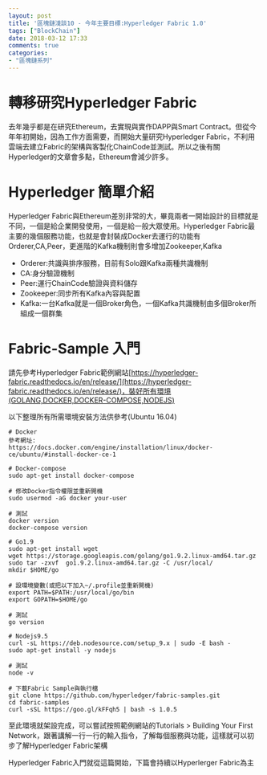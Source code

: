 ```yaml
---
layout: post
title: '區塊鏈淺談10 - 今年主要目標:Hyperledger Fabric 1.0'
tags: ["BlockChain"]
date: 2018-03-12 17:33
comments: true
categories: 
- "區塊鏈系列"
---
```

# 轉移研究Hyperledger Fabric
去年幾乎都是在研究Ethereum，去實現與實作DAPP與Smart Contract。但從今年年初開始，因為工作方面需要，而開始大量研究Hyperledger Fabric，不利用雲端去建立Fabric的架構與客製化ChainCode並測試。所以之後有關Hyperledger的文章會多點，Ethereum會減少許多。

# Hyperledger 簡單介紹
Hyperledger Fabric與Ethereum差別非常的大，畢竟兩者一開始設計的目標就是不同，一個是給企業開發使用，一個是給一般大眾使用。Hyperledger Fabric最主要的幾個服務功能，也就是會封裝成Docker去運行的功能有Orderer,CA,Peer，更進階的Kafka機制則會多增加Zookeeper,Kafka
 * Orderer:共識與排序服務，目前有Solo跟Kafka兩種共識機制
 * CA:身分驗證機制
 * Peer:運行ChainCode驗證與資料儲存
 * Zookeeper:同步所有Kafka內容與配置
 * Kafka:一台Kafka就是一個Broker角色，一個Kafka共識機制由多個Broker所組成一個群集

# Fabric-Sample 入門
請先參考Hyperledger Fabric範例網站[https://hyperledger-fabric.readthedocs.io/en/release/](https://hyperledger-fabric.readthedocs.io/en/release/)，裝好所有環境(GOLANG,DOCKER,DOCKER-COMPOSE,NODEJS)
<!--more-->
以下整理所有所需環境安裝方法供參考(Ubuntu 16.04)
```
# Docker
參考網址:
https://docs.docker.com/engine/installation/linux/docker-ce/ubuntu/#install-docker-ce-1

# Docker-compose
sudo apt-get install docker-compose

# 修改Docker指令權限並重新開機
sudo usermod -aG docker your-user

# 測試
docker version 
docker-compose version
```
```
# Go1.9
sudo apt-get install wget
wget https://storage.googleapis.com/golang/go1.9.2.linux-amd64.tar.gz
sudo tar -zxvf  go1.9.2.linux-amd64.tar.gz -C /usr/local/
mkdir $HOME/go

# 設環境變數(或把以下加入~/.profile並重新開機)
export PATH=$PATH:/usr/local/go/bin
export GOPATH=$HOME/go

# 測試
go version
```
```
# Nodejs9.5
curl -sL https://deb.nodesource.com/setup_9.x | sudo -E bash -
sudo apt-get install -y nodejs

# 測試
node -v
```
```
# 下載Fabric Sample與執行檔
git clone https://github.com/hyperledger/fabric-samples.git
cd fabric-samples
curl -sSL https://goo.gl/kFFqh5 | bash -s 1.0.5
```
至此環境就架設完成，可以嘗試按照範例網站的Tutorials > Building Your First Network，跟著講解一行一行的輸入指令，了解每個服務與功能，這樣就可以初步了解Hyperledger Fabric架構

Hyperledger Fabric入門就從這篇開始，下篇會持續以Hyperlerger Fabric為主
